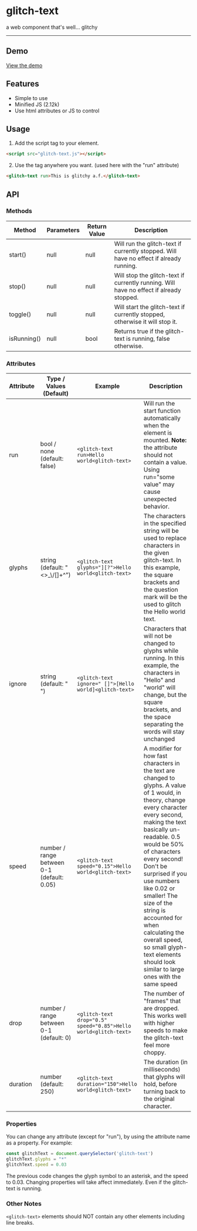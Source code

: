 # glitch-text
a web component that's well... glitchy

---------------

## Demo
[View the demo](https://ryan-appel.com/web-components/glitch-text/)

## Features 

- Simple to use
- Minified JS (2.12k)
- Use html attributes or JS to control

## Usage

1. Add the script tag to your <head> element.
```html
<script src="glitch-text.js"></script>
```
2. Use the <glitch-text> tag anywhere you want. (used here with the "run" attribute)
```html
<glitch-text run>This is glitchy a.f.</glitch-text>
```

## API

### Methods

| Method | Parameters | Return Value | Description |
| ------ | ------ | ------ | ------ |
| start() | null | null | Will run the glitch-text if currently stopped. Will have no effect if already running. |
| stop() | null | null | Will stop the glitch-text if currently running. Will have no effect if already stopped. |
| toggle() | null | null | Will start the glitch-text if currently stopped, otherwise it will stop it. |
| isRunning() | null | bool | Returns true if the glitch-text is running, false otherwise. |

### Attributes

| Attribute | Type / Values (Default) | Example | Description |
| ------ | ------ | ------ | ------ |
| run | bool / none (default: false) | ```<glitch-text run>Hello world<glitch-text>``` | Will run the start function automatically when the element is mounted. **Note:** the attribute should not contain a value. Using run="some value" may cause unexpected behavior. |
| glyphs | string (default: "<>_\\/[]+^") | ```<glitch-text glyphs="][?">Hello world<glitch-text>``` | The characters in the specified string will be used to replace characters in the given glitch-text. In this example, the square brackets and the question mark will be the used to glitch the Hello world text. |
| ignore | string (default: " ") | ```<glitch-text ignore=" []">[Hello world]<glitch-text>``` | Characters that will not be changed to glyphs while running. In this example, the characters in "Hello" and "world" will change, but the square brackets, and the space separating the words will stay unchanged |
| speed | number / range between 0-1 (default: 0.05) | ```<glitch-text speed="0.15">Hello world<glitch-text>``` | A modifier for how fast characters in the text are changed to glyphs. A value of 1 would, in theory, change every character every second, making the text basically un-readable. 0.5 would be 50% of characters every second! Don't be surprised if you use numbers like 0.02 or smaller! The size of the string is accounted for when calculating the overall speed, so small glyph-text elements should look similar to large ones with the same speed |
| drop | number / range between 0-1 (default: 0) | ```<glitch-text drop="0.5" speed="0.85">Hello world<glitch-text>``` | The number of "frames" that are dropped. This works well with higher speeds to make the glitch-text feel more choppy. |
| duration | number (default: 250) | ```<glitch-text duration="150">Hello world<glitch-text>``` | The duration (in milliseconds) that glyphs will hold, before turning back to the original character. |


### Properties

You can change any attribute (except for "run"), by using the attribute name as a property. For example:
```js
const glitchText = document.querySelector('glitch-text')
glitchText.glyphs = "*"
glitchText.speed = 0.03
```
The previous code changes the glyph symbol to an asterisk, and the speed to 0.03. Changing properties will take affect immediately. Even if the glitch-text is running.

### Other Notes
```<glitch-text>``` elements should NOT contain any other elements including line breaks.
